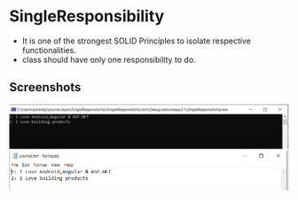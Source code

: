 # SingleResponsibility
- It is one of the strongest SOLID Principles to isolate respective functionalities.
- class should have only one responsibility to do.

## Screenshots
![img1](https://github.com/kuluruvineeth/DesignPatterns/blob/1.SingleResponsibility/SingleResponsibility/screenshots/img1.PNG)
![img2](https://github.com/kuluruvineeth/DesignPatterns/blob/1.SingleResponsibility/SingleResponsibility/screenshots/img2.PNG)
